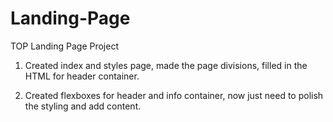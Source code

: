 # Landing-Page
TOP Landing Page Project


1. Created index and styles page, made the page divisions, filled in the HTML for header container.

2. Created flexboxes for header and info container, now just need to polish the styling and add content.